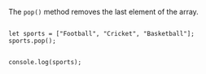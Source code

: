 The `pop()` method removes the last element of the array.

<Editor lang="javascript">
<code>
let sports = ["Football", "Cricket", "Basketball"];
sports.pop();

console.log(sports);
</code>
</Editor>